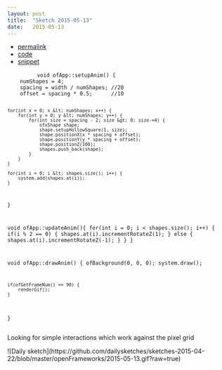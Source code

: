 ```yaml
---
layout: post
title:  "Sketch 2015-05-13"
date:   2015-05-13
---
```

<div class="code">
    <ul>
		<li><a href="{% post_url 2015-05-13-sketch %}">permalink</a></li>
		<li><a href="https://github.com/dailysketches/dailySketches/tree/master/sketches/2015-05-13">code</a></li>
		<li><a href="#" class="snippet-button">snippet</a></li>
	</ul>
    <pre class="snippet">
        <code class="cpp">void ofApp::setupAnim() {
    numShapes = 4;
    spacing = width / numShapes; //20
    offset = spacing * 0.5;      //10
    
    for(int x = 0; x &lt; numShapes; x++) {
        for(int y = 0; y &lt; numShapes; y++) {
            for(int size = spacing - 2; size &gt; 0; size-=4) {
                ofxShape shape;
                shape.setupHollowSquare(1, size);
                shape.positionX(x * spacing + offset);
                shape.positionY(y * spacing + offset);
                shape.positionZ(100);
                shapes.push_back(shape);
            }
        }
    }
    
    for(int i = 0; i &lt; shapes.size(); i++) {
        system.add(shapes.at(i));
    }
}

void ofApp::updateAnim(){
    for(int i = 0; i &lt; shapes.size(); i++) {
        if(i % 2 == 0) {
            shapes.at(i).incrementRotateZ(1);
        } else {
            shapes.at(i).incrementRotateZ(-1);
        }
    }
}

void ofApp::drawAnim() {
    ofBackground(0, 0, 0);
    system.draw();
    
    if(ofGetFrameNum() == 90) {
        renderGif();
    }
}</code>
    </pre>
</div>
<p class="description">Looking for simple interactions which work against the pixel grid</p>
![Daily sketch](https://github.com/dailysketches/sketches-2015-04-22/blob/master/openFrameworks/2015-05-13.gif?raw=true)
